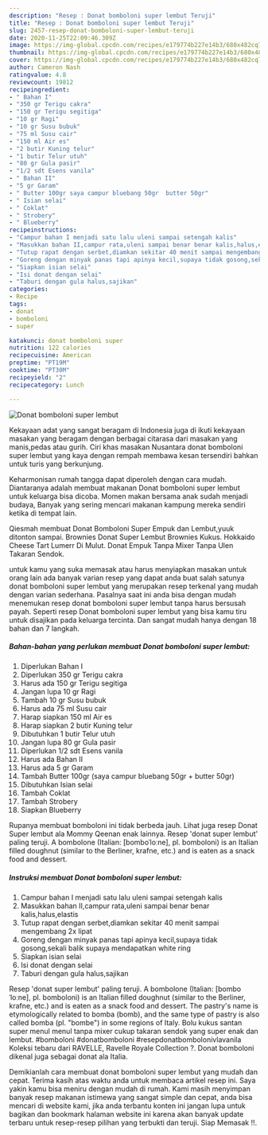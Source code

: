 ```yaml
---
description: "Resep : Donat bomboloni super lembut Teruji"
title: "Resep : Donat bomboloni super lembut Teruji"
slug: 2457-resep-donat-bomboloni-super-lembut-teruji
date: 2020-11-25T22:09:46.309Z
image: https://img-global.cpcdn.com/recipes/e179774b227e14b3/680x482cq70/donat-bomboloni-super-lembut-foto-resep-utama.jpg
thumbnail: https://img-global.cpcdn.com/recipes/e179774b227e14b3/680x482cq70/donat-bomboloni-super-lembut-foto-resep-utama.jpg
cover: https://img-global.cpcdn.com/recipes/e179774b227e14b3/680x482cq70/donat-bomboloni-super-lembut-foto-resep-utama.jpg
author: Cameron Nash
ratingvalue: 4.8
reviewcount: 19812
recipeingredient:
- " Bahan I"
- "350 gr Terigu cakra"
- "150 gr Terigu segitiga"
- "10 gr Ragi"
- "10 gr Susu bubuk"
- "75 ml Susu cair"
- "150 ml Air es"
- "2 butir Kuning telur"
- "1 butir Telur utuh"
- "80 gr Gula pasir"
- "1/2 sdt Esens vanila"
- " Bahan II"
- "5 gr Garam"
- " Butter 100gr saya campur bluebang 50gr  butter 50gr"
- " Isian selai"
- " Coklat"
- " Strobery"
- " Blueberry"
recipeinstructions:
- "Campur bahan I menjadi satu lalu uleni sampai setengah kalis"
- "Masukkan bahan II,campur rata,uleni sampai benar benar kalis,halus,elastis"
- "Tutup rapat dengan serbet,diamkan sekitar 40 menit sampai mengembang 2x lipat"
- "Goreng dengan minyak panas tapi apinya kecil,supaya tidak gosong,sekali balik supaya mendapatkan white ring"
- "Siapkan isian selai"
- "Isi donat dengan selai"
- "Taburi dengan gula halus,sajikan"
categories:
- Recipe
tags:
- donat
- bomboloni
- super

katakunci: donat bomboloni super 
nutrition: 122 calories
recipecuisine: American
preptime: "PT19M"
cooktime: "PT30M"
recipeyield: "2"
recipecategory: Lunch

---
```



![Donat bomboloni super lembut](https://img-global.cpcdn.com/recipes/e179774b227e14b3/680x482cq70/donat-bomboloni-super-lembut-foto-resep-utama.jpg)

Kekayaan adat yang sangat beragam di Indonesia juga di ikuti kekayaan masakan yang beragam dengan berbagai citarasa dari masakan yang manis,pedas atau gurih. Ciri khas masakan Nusantara donat bomboloni super lembut yang kaya dengan rempah membawa kesan tersendiri bahkan untuk turis yang berkunjung.


Keharmonisan rumah tangga dapat diperoleh dengan cara mudah. Diantaranya adalah membuat makanan Donat bomboloni super lembut untuk keluarga bisa dicoba. Momen makan bersama anak sudah menjadi budaya, Banyak yang sering mencari makanan kampung mereka sendiri ketika di tempat lain.

Qiesmah membuat Donat Bomboloni Super Empuk dan Lembut,yuuk ditonton sampai. Brownies Donat Super Lembut Brownies Kukus. Hokkaido Cheese Tart Lumerr Di Mulut. Donat Empuk Tanpa Mixer Tanpa Ulen Takaran Sendok.

untuk kamu yang suka memasak atau harus menyiapkan masakan untuk orang lain ada banyak varian resep yang dapat anda buat salah satunya donat bomboloni super lembut yang merupakan resep terkenal yang mudah dengan varian sederhana. Pasalnya saat ini anda bisa dengan mudah menemukan resep donat bomboloni super lembut tanpa harus bersusah payah.
Seperti resep Donat bomboloni super lembut yang bisa kamu tiru untuk disajikan pada keluarga tercinta. Dan sangat mudah hanya dengan 18 bahan dan 7 langkah.


<!--inarticleads1-->

##### Bahan-bahan yang perlukan membuat Donat bomboloni super lembut:

1. Diperlukan  Bahan I
1. Diperlukan 350 gr Terigu cakra
1. Harus ada 150 gr Terigu segitiga
1. Jangan lupa 10 gr Ragi
1. Tambah 10 gr Susu bubuk
1. Harus ada 75 ml Susu cair
1. Harap siapkan 150 ml Air es
1. Harap siapkan 2 butir Kuning telur
1. Dibutuhkan 1 butir Telur utuh
1. Jangan lupa 80 gr Gula pasir
1. Diperlukan 1/2 sdt Esens vanila
1. Harus ada  Bahan II
1. Harus ada 5 gr Garam
1. Tambah  Butter 100gr (saya campur bluebang 50gr + butter 50gr)
1. Dibutuhkan  Isian selai
1. Tambah  Coklat
1. Tambah  Strobery
1. Siapkan  Blueberry


Rupanya membuat bomboloni ini tidak berbeda jauh. Lihat juga resep Donat Super lembut ala Mommy Qeenan enak lainnya. Resep &#39;donat super lembut&#39; paling teruji. A bombolone (Italian: [bomboˈloːne], pl. bomboloni) is an Italian filled doughnut (similar to the Berliner, krafne, etc.) and is eaten as a snack food and dessert. 

<!--inarticleads2-->

##### Instruksi membuat  Donat bomboloni super lembut:

1. Campur bahan I menjadi satu lalu uleni sampai setengah kalis
1. Masukkan bahan II,campur rata,uleni sampai benar benar kalis,halus,elastis
1. Tutup rapat dengan serbet,diamkan sekitar 40 menit sampai mengembang 2x lipat
1. Goreng dengan minyak panas tapi apinya kecil,supaya tidak gosong,sekali balik supaya mendapatkan white ring
1. Siapkan isian selai
1. Isi donat dengan selai
1. Taburi dengan gula halus,sajikan


Resep &#39;donat super lembut&#39; paling teruji. A bombolone (Italian: [bomboˈloːne], pl. bomboloni) is an Italian filled doughnut (similar to the Berliner, krafne, etc.) and is eaten as a snack food and dessert. The pastry&#39;s name is etymologically related to bomba (bomb), and the same type of pastry is also called bomba (pl. &#34;bombe&#34;) in some regions of Italy. Bolu kukus santan super menul menul tanpa mixer cukup takaran sendok yang super enak dan lembut. #bomboloni #donatbomboloni #resepdonatbombolonivlavanila Koleksi tebaru dari RAVELLE, Ravelle Royale Collection ?. Donat bomboloni dikenal juga sebagai donat ala Italia. 

Demikianlah cara membuat donat bomboloni super lembut yang mudah dan cepat. Terima kasih atas waktu anda untuk membaca artikel resep ini. Saya yakin kamu bisa meniru dengan mudah di rumah. Kami masih menyimpan banyak resep makanan istimewa yang sangat simple dan cepat, anda bisa mencari di website kami, jika anda terbantu konten ini jangan lupa untuk bagikan dan bookmark halaman website ini karena akan banyak update terbaru untuk resep-resep pilihan yang terbukti dan teruji. Siap Memasak !!. 
